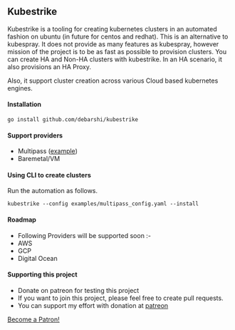 ## Kubestrike

Kubestrike is a tooling for creating kubernetes clusters in an automated fashion on ubuntu (in future for centos and redhat).
This is an alternative to kubespray. 
It does not provide as many features as kubespray, however mission of the project is to be as fast as possible to provision clusters.
You can create HA and Non-HA clusters with kubestrike.
In an HA scenario, it also provisions an HA Proxy.

Also, it support cluster creation across various Cloud based kubernetes engines.

#### Installation

```.env
go install github.com/debarshi/kubestrike
```

#### Support providers

- Multipass ([example](https://github.com/debarshibasak/kubestrike/tree/master/example/multipass))
- Baremetal/VM

#### Using CLI to create clusters 

Run the automation as follows.
```
kubestrike --config examples/multipass_config.yaml --install
```

#### Roadmap
- Following Providers will be supported soon :-
- AWS
- GCP
- Digital Ocean

#### Supporting this project
- Donate on patreon for testing this project
- If you want to join this project, please feel free to create pull requests.
- You can support my effort with donation at [patreon](https://www.patreon.com/bePatron?u=31747625)

<a href="https://www.patreon.com/bePatron?u=31747625" data-patreon-widget-type="become-patron-button">Become a Patron!</a><script async src="https://c6.patreon.com/becomePatronButton.bundle.js"></script>
